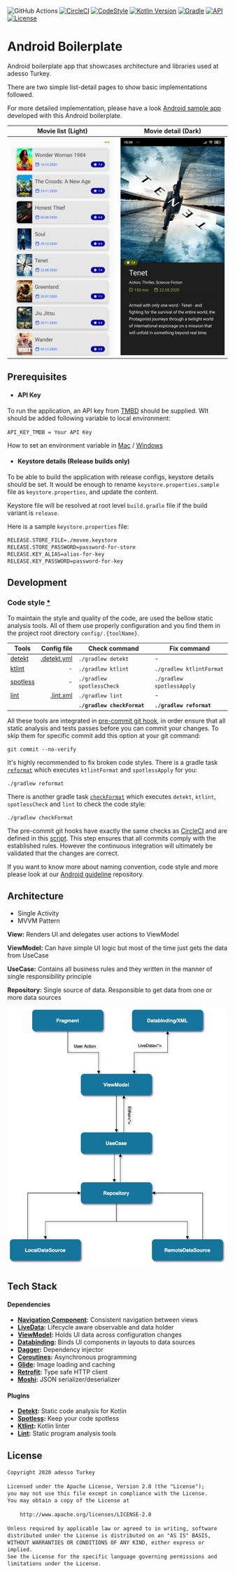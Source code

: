 ![GitHub Actions](https://github.com/adessoTurkey/android-boilerplate/workflows/PR%20Checks/badge.svg) 
[![CircleCI](https://circleci.com/gh/adessoTurkey/android-boilerplate.svg?style=shield)](https://circleci.com/gh/adessoTurkey/android-boilerplate) 
[![CodeStyle](https://img.shields.io/badge/code%20style-%E2%9D%A4-FF4081.svg)](https://ktlint.github.io/)
[![Kotlin Version](https://img.shields.io/badge/kotlin-1.4.21-blue.svg)](http://kotlinlang.org/)
[![Gradle](https://img.shields.io/badge/gradle-6.7.1-blue.svg)](https://lv.binarybabel.org/catalog/gradle/latest)
[![API](https://img.shields.io/badge/API-21%2B-blue.svg?style=flat)](https://android-arsenal.com/api?level=21)
[![License](https://img.shields.io/badge/License-Apache%202.0-blue.svg)](https://opensource.org/licenses/Apache-2.0)

# Android Boilerplate

Android boilerplate app that showcases architecture and libraries used at adesso Turkey.

There are two simple list-detail pages to show basic implementations followed.

For more detailed implementation, please have a look [Android sample app][sample-app] developed with this Android boilerplate.

Movie list (Light)                                  |  Movie detail (Dark)
:-------------------------------------------------:|:-------------------------:
<img src="/images/ss_movie-list_light.png" width="300">  |  <img src="/images/ss_movie-detail_dark.png" width="300">


## Prerequisites

- #### API Key

To run the application, an API key from [TMBD](https://developers.themoviedb.org/3/getting-started/introduction) should be supplied. WIt should be added following variable to local environment:

`` API_KEY_TMDB = Your API Key ``

How to set an environment variable in [Mac](https://medium.com/@himanshuagarwal1395/setting-up-environment-variables-in-macos-sierra-f5978369b255) / [Windows](https://www.architectryan.com/2018/08/31/how-to-change-environment-variables-on-windows-10/)

- #### Keystore details (Release builds only)

To be able to build the application with release configs, keystore details should be set. It would be enough to rename `keystore.properties.sample` file as `keystore.properties`, and update the content.

Keystore file will be resolved at root level `build.gradle` file if the build variant is `release`.

Here is a sample `keystore.properties` file:

```
RELEASE.STORE_FILE=./movee.keystore
RELEASE.STORE_PASSWORD=password-for-store
RELEASE.KEY_ALIAS=alias-for-key
RELEASE.KEY_PASSWORD=password-for-key
```

## Development

### Code style [*](https://github.com/VMadalin/kotlin-sample-app)

To maintain the style and quality of the code, are used the bellow static analysis tools. All of them use properly configuration and you find them in the project root directory `config/.{toolName}`.

| Tools                     | Config file                            | Check command               | Fix command               |
|---------------------------|---------------------------------------:|-----------------------------|---------------------------|
| [detekt][detekt]          | [.detekt.yml](/config/.detekt.yml)     | `./gradlew detekt`          | -                         |
| [ktlint][ktlint]          | -                                      | `./gradlew ktlint`          | `./gradlew ktlintFormat`  |
| [spotless][spotless]      | -                                      | `./gradlew spotlessCheck`   | `./gradlew spotlessApply` |
| [lint][lint]              | [.lint.xml](/config/.lint.xml)         | `./gradlew lint`            | -                         |
|                           |                                        | __`./gradlew checkFormat`__ | __`./gradlew reformat`__  |

All these tools are integrated in [pre-commit git hook](https://git-scm.com/book/en/v2/Customizing-Git-Git-Hooks), in order
ensure that all static analysis and tests passes before you can commit your changes. To skip them for specific commit add this option at your git command:

```properties
git commit --no-verify
```

It's highly recommended to fix broken code styles. There is a gradle task [`reformat`](/build.gradle#64) which executes `ktlintFormat` and `spotlessApply` for you:

```properties
./gradlew reformat
```

There is another gradle task [`checkFormat`](/build.gradle#63) which executes `detekt`, `ktlint`, `spotlessCheck` and `lint` to check the code style:

```properties
./gradlew checkFormat
```

The pre-commit git hooks have exactly the same checks as [CircleCI](https://circleci.com/) and are defined in this [script](/config/scripts/git-hooks/pre-commit.sh). This step ensures that all commits comply with the established rules. However the continuous integration will ultimately be validated that the changes are correct.


If you want to know more about naming convention, code style and more please look at our [Android guideline](https://github.com/adessoTurkey/android-guideline) repository.

## Architecture

- Single Activity
- MVVM Pattern

**View:** Renders UI and delegates user actions to ViewModel

**ViewModel:** Can have simple UI logic but most of the time just gets the data from UseCase

**UseCase:** Contains all business rules and they written in the manner of single responsibility principle

**Repository:** Single source of data. Responsible to get data from one or more data sources

<img src="/images/architecture-diagram.png" width="500">

## Tech Stack

#### Dependencies

- **[Navigation Component](https://developer.android.com/jetpack/androidx/releases/navigation):** Consistent navigation between views
- **[LiveData](https://developer.android.com/topic/libraries/architecture/livedata):** Lifecycle aware observable and data holder
- **[ViewModel](https://developer.android.com/topic/libraries/architecture/viewmodel):** Holds UI data across configuration changes
- **[Databinding](https://developer.android.com/topic/libraries/data-binding/):** Binds UI components in layouts to data sources
- **[Dagger](https://github.com/google/dagger):** Dependency injector
- **[Coroutines](https://github.com/Kotlin/kotlinx.coroutines):** Asynchronous programming
- **[Glide](https://github.com/bumptech/glide):** Image loading and caching
- **[Retrofit](https://github.com/square/retrofit):** Type safe HTTP client
- **[Moshi](https://github.com/square/moshi):** JSON serializer/deserializer

#### Plugins

- **[Detekt][detekt]:** Static code analysis for Kotlin
- **[Spotless][spotless]:** Keep your code spotless
- **[Ktlint][ktlint]:** Kotlin linter
- **[Lint][lint]:** Static program analysis tools

## License

```
Copyright 2020 adesso Turkey

Licensed under the Apache License, Version 2.0 (the "License");
you may not use this file except in compliance with the License.
You may obtain a copy of the License at

    http://www.apache.org/licenses/LICENSE-2.0

Unless required by applicable law or agreed to in writing, software
distributed under the License is distributed on an "AS IS" BASIS,
WITHOUT WARRANTIES OR CONDITIONS OF ANY KIND, either express or implied.
See the License for the specific language governing permissions and
limitations under the License.
```

[sample-app]: https://github.com/adessoTurkey/android-sample-app
[detekt]: https://github.com/arturbosch/detekt
[ktlint]: https://github.com/pinterest/ktlint
[spotless]: https://github.com/diffplug/spotless       
[lint]: https://developer.android.com/studio/write/lint
